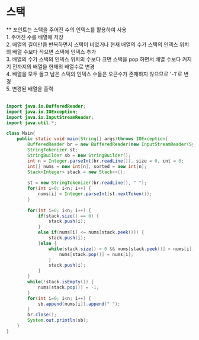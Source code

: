 <h1>스택</h1>
** 포인트는 스택을 주어진 수의 인덱스를 활용하여 사용<br>
1. 주어진 수를 배열에 저장<br>
2. 배열의 길이만큼 반복하면서 스택이 비었거나 현재 배열의 수가 스택의 인덱스 위치의 배열 수보다 작으면 스택에 인덱스 추가<br>
3. 배열의 수가 스택의 인덱스 위치의 수보다 크면 스택을 pop 하면서 배열 수보다 커지기 전까지의 배열을 현재의 배열수로 변경<br>
4. 배열을 모두 돌고 남은 스택의 인덱스 수들은 오큰수가 존재하지 않으므로 '-1'로 변경<br>
5. 변경된 배열을 출력<br><br>


```java
import java.io.BufferedReader;
import java.io.IOException;
import java.io.InputStreamReader;
import java.util.*;

class Main{
	public static void main(String[] args)throws IOException{
		BufferedReader br = new BufferedReader(new InputStreamReader(System.in));
		StringTokenizer st;
		StringBuilder sb = new StringBuilder();
		int n = Integer.parseInt(br.readLine()), size = 0, cnt = 0;
		int[] nums = new int[n], sorted = new int[n];
		Stack<Integer> stack = new Stack<>();
		
		st = new StringTokenizer(br.readLine(), " ");
		for(int i=0; i<n; i++) {
			nums[i] = Integer.parseInt(st.nextToken());
		}
		
		for(int i=0; i<n; i++) {
			if(stack.size() == 0) {
				stack.push(i);
			}
			else if(nums[i] <= nums[stack.peek()]) {
				stack.push(i);
			}else {
				while(stack.size() > 0 && nums[stack.peek()] < nums[i]) {
					nums[stack.pop()] = nums[i];
				}			
				stack.push(i);
			}
		}
		while(!stack.isEmpty()) {
			nums[stack.pop()] = -1;
		}
		for(int i=0; i<n; i++) {
			sb.append(nums[i]).append(" ");
		}
		br.close();
		System.out.println(sb);		
	}
}
```
